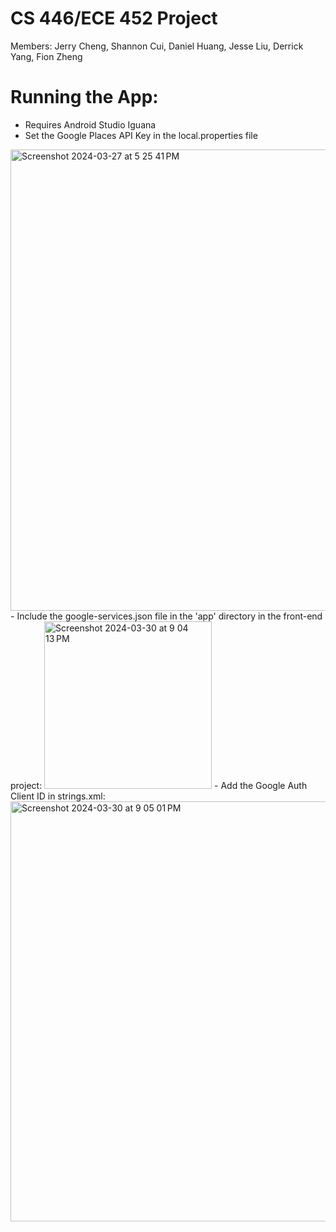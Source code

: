 # CS 446/ECE 452 Project
Members: Jerry Cheng, Shannon Cui, Daniel Huang, Jesse Liu, Derrick Yang, Fion Zheng

# Running the App:
- Requires Android Studio Iguana
- Set the Google Places API Key in the local.properties file
<img width="738" alt="Screenshot 2024-03-27 at 5 25 41 PM" src="https://github.com/danjelhuang/cs-446/assets/75107140/e1c6966e-63cf-42c9-90fc-faf89677a9a9">
- Include the google-services.json file in the 'app' directory in the front-end project:
<img width="268" alt="Screenshot 2024-03-30 at 9 04 13 PM" src="https://github.com/danjelhuang/cs-446/assets/55164253/4392b366-0e7e-49a7-b74b-944475c04ef7">
- Add the Google Auth Client ID in strings.xml:
<img width="672" alt="Screenshot 2024-03-30 at 9 05 01 PM" src="https://github.com/danjelhuang/cs-446/assets/55164253/004049d6-d3fa-4bb7-baed-2e1471c4e80f">
